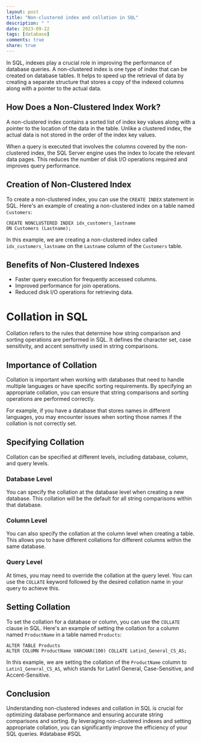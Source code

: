 ```yaml
---
layout: post
title: "Non-clustered index and collation in SQL"
description: " "
date: 2023-09-22
tags: [database]
comments: true
share: true
---
```


In SQL, indexes play a crucial role in improving the performance of database queries. A non-clustered index is one type of index that can be created on database tables. It helps to speed up the retrieval of data by creating a separate structure that stores a copy of the indexed columns along with a pointer to the actual data.

## How Does a Non-Clustered Index Work?

A non-clustered index contains a sorted list of index key values along with a pointer to the location of the data in the table. Unlike a clustered index, the actual data is not stored in the order of the index key values.

When a query is executed that involves the columns covered by the non-clustered index, the SQL Server engine uses the index to locate the relevant data pages. This reduces the number of disk I/O operations required and improves query performance.

## Creation of Non-Clustered Index

To create a non-clustered index, you can use the `CREATE INDEX` statement in SQL. Here's an example of creating a non-clustered index on a table named `Customers`:

```
CREATE NONCLUSTERED INDEX idx_customers_lastname
ON Customers (Lastname);
```

In this example, we are creating a non-clustered index called `idx_customers_lastname` on the `Lastname` column of the `Customers` table.

## Benefits of Non-Clustered Indexes

- Faster query execution for frequently accessed columns.
- Improved performance for join operations.
- Reduced disk I/O operations for retrieving data.

# Collation in SQL

Collation refers to the rules that determine how string comparison and sorting operations are performed in SQL. It defines the character set, case sensitivity, and accent sensitivity used in string comparisons.

## Importance of Collation

Collation is important when working with databases that need to handle multiple languages or have specific sorting requirements. By specifying an appropriate collation, you can ensure that string comparisons and sorting operations are performed correctly.

For example, if you have a database that stores names in different languages, you may encounter issues when sorting those names if the collation is not correctly set.

## Specifying Collation

Collation can be specified at different levels, including database, column, and query levels. 

### Database Level

You can specify the collation at the database level when creating a new database. This collation will be the default for all string comparisons within that database.

### Column Level

You can also specify the collation at the column level when creating a table. This allows you to have different collations for different columns within the same database.

### Query Level

At times, you may need to override the collation at the query level. You can use the `COLLATE` keyword followed by the desired collation name in your query to achieve this.

## Setting Collation

To set the collation for a database or column, you can use the `COLLATE` clause in SQL. Here's an example of setting the collation for a column named `ProductName` in a table named `Products`:

```
ALTER TABLE Products
ALTER COLUMN ProductName VARCHAR(100) COLLATE Latin1_General_CS_AS;
```

In this example, we are setting the collation of the `ProductName` column to `Latin1_General_CS_AS`, which stands for Latin1 General, Case-Sensitive, and Accent-Sensitive.

## Conclusion

Understanding non-clustered indexes and collation in SQL is crucial for optimizing database performance and ensuring accurate string comparisons and sorting. By leveraging non-clustered indexes and setting appropriate collation, you can significantly improve the efficiency of your SQL queries. #database #SQL